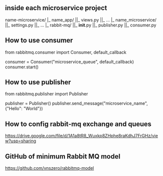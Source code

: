 ## inside each microservice project
name-microservice/
|_ name_app/
||_ views.py
||_ ...
|_ name_microservice/
||_ settings.py
||_ ...
|_ rabbit-mq/
||_ __init__.py
||_ publisher.py
||_ consumer.py

## How to use consumer
from rabbitmq.consumer import Consumer, default_callback

<!-- implement your own callback or use default -->
<!-- tip: use a switch case inside your callback to handle different messages -->

consumer = Consumer("microservice_queue", default_callback)
consumer.start()

## How to use publisher
from rabbitmq.publisher import Publisher

publisher = Publisher()
publisher.send_message("microservice_name", {"Hello": "World"})

## How to config rabbit-mq exchange and queues
https://drive.google.com/file/d/1A1a8tR8_Wuxkp8ZHphe8raKdhJ7FrGHz/view?usp=sharing

## GitHub of minimum Rabbit MQ model
https://github.com/vnszero/rabbitmq-model